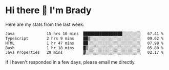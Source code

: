 # Hi there 👋 I'm Brady

Here are my stats from the last week:
<!--START_SECTION:waka-->

```txt
Java              15 hrs 10 mins  █████████████████░░░░░░░░   67.41 %
TypeScript        2 hrs 9 mins    ██▒░░░░░░░░░░░░░░░░░░░░░░   09.62 %
HTML              1 hr 47 mins    ██░░░░░░░░░░░░░░░░░░░░░░░   07.98 %
Bash              1 hr 18 mins    █▒░░░░░░░░░░░░░░░░░░░░░░░   05.80 %
Java Properties   29 mins         ▓░░░░░░░░░░░░░░░░░░░░░░░░   02.17 %
```

<!--END_SECTION:waka-->

If I haven't responded in a few days, please email me directly. 
